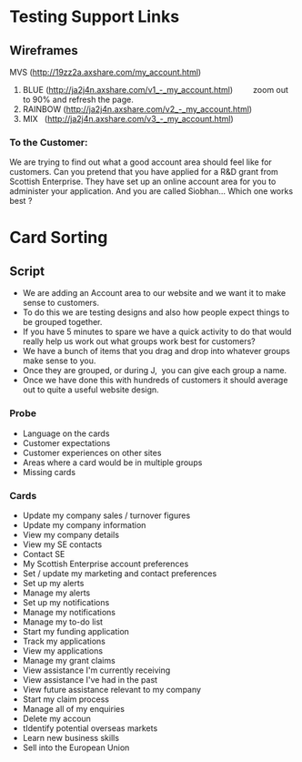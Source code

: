 # Testing Support Links


## Wireframes

MVS   (http://19zz2a.axshare.com/my_account.html)
1. BLUE   (http://ja2j4n.axshare.com/v1_-_my_account.html)         zoom out to 90% and refresh the page.
2. RAINBOW   (http://ja2j4n.axshare.com/v2_-_my_account.html)
3. MIX   (http://ja2j4n.axshare.com/v3_-_my_account.html)

### To the Customer: 
We are trying to find out what a good account area should feel like for customers.
Can you pretend that you have applied for a R&D grant from Scottish Enterprise. 
They have set up an online account area for you to administer your application.
And you are called Siobhan…
Which one works best ?

# Card Sorting
## Script

* We are adding an Account area to our website and we want it to make sense to customers. 
* To do this we are testing designs and also how people expect things to be grouped together.
* If you have 5 minutes to spare we have a quick activity to do that would really help us work out what groups work best for customers?
* We have a bunch of items that you drag and drop into whatever groups make sense to you.
* Once they are grouped, or during J,  you can give each group a name. 
* Once we have done this with hundreds of customers it should average out to quite a useful website design. 

### Probe
* Language on the cards
* Customer expectations
* Customer experiences on other sites
* Areas where a card would be in multiple groups
* Missing cards

### Cards
* Update my company sales / turnover figures
* Update my company information
* View my company details
* View my SE contacts
* Contact SE
* My Scottish Enterprise account preferences
* Set / update my marketing and contact preferences
* Set up my alerts
* Manage my alerts
* Set up my notifications
* Manage my notifications
* Manage my to-do list
* Start my funding application
* Track my applications
* View my applications
* Manage my grant claims
* View assistance I'm currently receiving
* View assistance I've had in the past
* View future assistance relevant to my company
* Start my claim process
* Manage all of my enquiries
* Delete my accoun
* tIdentify potential overseas markets
* Learn new business skills
* Sell into the European Union
